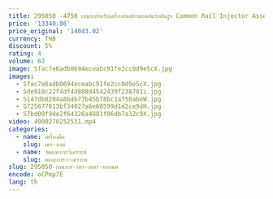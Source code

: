 ```yaml
---
title: 295050 -4750 เหมาะสําหรับเครื่องยนต์ยานยนต์แรงดันสูง Common Rail Injector Assembly 1J783-53051
price: '13340.86'
price_original: '14043.02'
currency: THB
discount: 5%
rating: 4
volume: 62
image: Sfac7e6adb0694eceabc91fe2cc0d9e5cX.jpg
images:
  - Sfac7e6adb0694eceabc91fe2cc0d9e5cX.jpg
  - Sde910c22f4df4d808d4542439f238781i.jpg
  - S147db8204a8b4b77b45bf8bc1a750abeW.jpg
  - S725677813bf34027a6e60599d1d2ce9dH.jpg
  - S7bd09f9de2f64326a4881f06db7a32c9X.jpg
video: 4000270252531.mp4
categories:
  - name: เครื่องมือ
    slug: เคร-องม
  - name: วัดและการวิเคราะห์
    slug: ดและการว-เคราะห
slug: 295050-เหมาะส-าหร-บเคร-องยนต
encode: oCPmp7E
lang: th
---
```

  